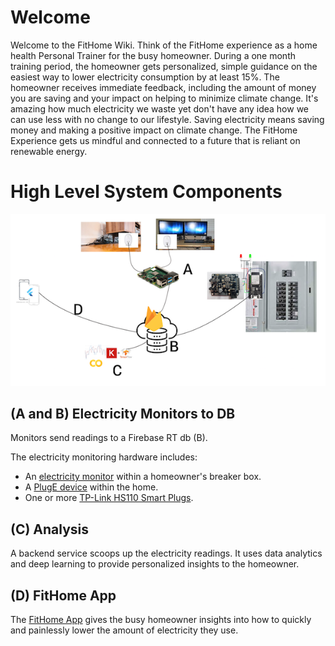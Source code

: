 # Welcome
 
  
Welcome to the FitHome Wiki. Think of the FitHome experience as a home health Personal Trainer for the busy homeowner. During a one month training period, the homeowner gets personalized, simple guidance on the easiest way to lower electricity consumption by at least 15%. The homeowner receives immediate feedback, including the amount of money you are saving and your impact on helping to minimize climate change. It's amazing how much electricity we waste yet don't have any idea how we can use less with no change to our lifestyle. Saving electricity means saving money and making a positive impact on climate change. The FitHome Experience gets us mindful and connected to a future that is reliant on renewable energy.

# High Level System Components
![overview](images/Overview/Overview.png)
## (A and B) Electricity Monitors to DB
Monitors send readings  to a Firebase RT db (B).  
  
The electricity monitoring hardware includes:
- An [electricity monitor](https://github.com/BitKnitting/FitHome/wiki/ElectricityMonitor) within a homeowner's breaker box.  
- A [PlugE device](https://github.com/BitKnitting/FitHome/wiki/PlugE) within the home.
- One or more [TP-Link HS110 Smart Plugs](https://amzn.to/2MFSVmH). 
  
## (C) Analysis
A backend service scoops up the electricity readings.  It uses data analytics and deep learning to provide personalized insights to the homeowner.
## (D) FitHome App
The [FitHome App](https://github.com/BitKnitting/FitHome/wiki/FitHomeAppExperienceFlow) gives the busy homeowner insights into how to quickly and painlessly lower the amount of electricity they use.  



